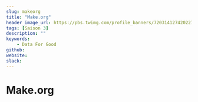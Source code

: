 ```yaml
---
slug: makeorg
title: "Make.org"
header_image_url: https://pbs.twimg.com/profile_banners/720314127420227585/1530018723/1500x500
tags: [Saison 3]
description: ""
keywords:
    - Data For Good
github: 
website: 
slack: 
---
```


# Make.org